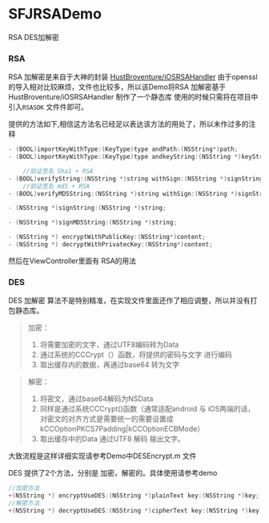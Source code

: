 # SFJRSADemo
RSA DES加解密

### RSA

RSA 加解密是来自于大神的封装 [HustBroventure/iOSRSAHandler](https://github.com/HustBroventure/iOSRSAHandler)
由于openssl的导入相对比较麻烦，文件也比较多，所以该Demo将RSA 加解密基于HustBroventure/iOSRSAHandler
制作了一个静态库 使用的时候只需将在项目中引入`RSASDK` 文件件即可。

提供的方法如下,相信这方法名已经足以表达该方法的用处了，所以未作过多的注释
```Objective-c
- (BOOL)importKeyWithType:(KeyType)type andPath:(NSString*)path;
- (BOOL)importKeyWithType:(KeyType)type andkeyString:(NSString *)keyString;

    //验证签名 Sha1 + RSA
- (BOOL)verifyString:(NSString *)string withSign:(NSString *)signString;
    //验证签名 md5 + RSA
- (BOOL)verifyMD5String:(NSString *)string withSign:(NSString *)signString;

- (NSString *)signString:(NSString *)string;

- (NSString *)signMD5String:(NSString *)string;

- (NSString *) encryptWithPublicKey:(NSString*)content;
- (NSString *) decryptWithPrivatecKey:(NSString*)content;
```

然后在ViewController里面有 RSA的用法

### DES

DES 加解密 算法不是特别精准，在实现文件里面还作了相应调整，所以并没有打包静态库。

>加密：
>1. 将需要加密的文字，通过UTF8编码转为Data
>2. 通过系统的CCCrypt（）函数，将提供的密码与文字 进行编码
>3. 取出缓存内的数据，再通过base64 转为文字 

>解密：
>1. 将密文，通过base64解码为NSData
>2. 同样是通过系统CCCrypt()函数（通常适配android 与 iOS两端的话，对密文的对齐方式是需要统一的需要设置成kCCOptionPKCS7Padding|kCCOptionECBMode）
>3. 取出缓存中的Data 通过UTF8 解码 输出文字。

大致流程是这样详细实现请参考Demo中DESEncrypt.m 文件

DES 提供了2个方法，分别是 加密，解密的。具体使用请参考demo
```Objective-c
//加密方法
+(NSString *) encryptUseDES:(NSString *)plainText key:(NSString *)key;
//解密方法
+(NSString *) decryptUseDES:(NSString *)cipherText key:(NSString *)key;
```


